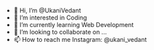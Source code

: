 - 👋 Hi, I’m @UkaniVedant
- 👀 I’m interested in Coding
- 🌱 I’m currently learning Web Development
- 💞️ I’m looking to collaborate on ...
- 📫 How to reach me Instagram: @ukani_vedant

<!---
UkaniVedant/UkaniVedant is a ✨ special ✨ repository because its `README.md` (this file) appears on your GitHub profile.
You can click the Preview link to take a look at your changes.
--->
